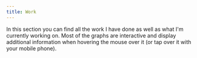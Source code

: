```yaml
---
title: Work
---
```

<p class="work_text">In this section you can find all the work I have done as well as what I'm currently working on. Most of the graphs are interactive and display additional information when hovering the mouse over it (or tap over it with your mobile phone).</p>